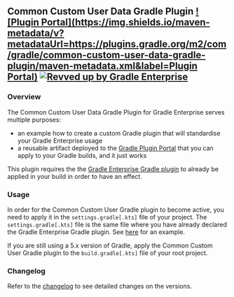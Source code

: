 ## Common Custom User Data Gradle Plugin [![Plugin Portal](https://img.shields.io/maven-metadata/v?metadataUrl=https://plugins.gradle.org/m2/com/gradle/common-custom-user-data-gradle-plugin/maven-metadata.xml&label=Plugin Portal)](https://plugins.gradle.org/plugin/com.gradle.common-custom-user-data-gradle-plugin) [![Revved up by Gradle Enterprise](https://img.shields.io/badge/Revved%20up%20by-Gradle%20Enterprise-06A0CE?logo=Gradle&labelColor=02303A)](https://ge.gradle.org/scans)

### Overview

The Common Custom User Data Gradle Plugin for Gradle Enterprise serves multiple purposes:
- an example how to create a custom Gradle plugin that will standardise your Gradle Enterprise usage
- a reusable artifact deployed to the [Gradle Plugin Portal](https://plugins.gradle.org/plugin/com.gradle.common-custom-user-data-gradle-plugin) that you can apply to your Gradle builds, and it just works 
  
This plugin requires the the [Gradle Enterprise Gradle plugin](https://plugins.gradle.org/plugin/com.gradle.enterprise) to already be applied in your build in order to have an effect.

### Usage

In order for the Common Custom User Gradle plugin to become active, you need to apply it in the `settings.gradle[.kts]` file of your project. The `settings.gradle[.kts]` file is the same file where you have already declared the Gradle Enterprise Gradle plugin. See [here](https://github.com/gradle/gradle-enterprise-build-config-samples/blob/master/common-custom-user-data-gradle-plugin/settings.gradle) for an example.

If you are still using a 5.x version of Gradle, apply the Common Custom User Gradle plugin to the `build.gradle[.kts]` file of your root project.

### Changelog

Refer to the [changelog](https://github.com/gradle/gradle-enterprise-build-config-samples/blob/master/common-custom-user-data-gradle-plugin/CHANGELOG.md) to see detailed changes on the versions.
